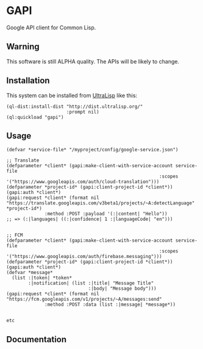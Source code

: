 # GAPI

Google API client for Common Lisp.

## Warning

This software is still ALPHA quality. The APIs will be likely to change.

## Installation

This system can be installed from [UltraLisp](https://ultralisp.org/) like this:

```common-lisp
(ql-dist:install-dist "http://dist.ultralisp.org/"
                      :prompt nil)
(ql:quickload "gapi")
```

## Usage

```common-lisp
(defvar *service-file* "/myproject/config/google-service.json")

;; Translate
(defparameter *client* (gapi:make-client-with-service-account service-file 
                                                        :scopes '("https://www.googleapis.com/auth/cloud-translation")))
(defparameter *project-id* (gapi:client-project-id *client*))
(gapi:auth *client*)
(gapi:request *client* (format nil "https://translate.googleapis.com/v3beta1/projects/~A:detectLanguage" *project-id*) 
              :method :POST :payload '(:|content| "Hello"))
;; => (:|languages| ((:|confidence| 1 :|languageCode| "en")))


;; FCM
(defparameter *client* (gapi:make-client-with-service-account service-file 
                                                        :scopes '("https://www.googleapis.com/auth/firebase.messaging")))
(defparameter *project-id* (gapi:client-project-id *client*))
(gapi:auth *client*)
(defvar *message*
  (list :|token| *token*
        :|notification| (list :|title| "Message Title"
                              :|body| "Message body")))
(gapi:request *client* (format nil "https://fcm.googleapis.com/v1/projects/~A/messages:send"
              :method :POST :data (list :|message| *message*))


etc
```

## Documentation

